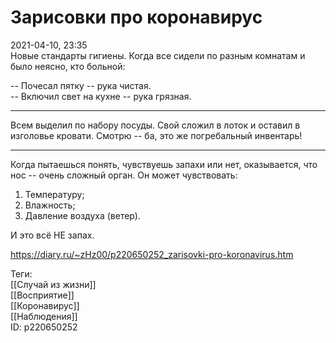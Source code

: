 Зарисовки про коронавирус
==========================

   
 2021-04-10, 23:35   
  Новые стандарты гигиены. Когда все сидели по разным комнатам и было неясно, кто больной:   
   
 -- Почесал пятку -- рука чистая.   
 -- Включил свет на кухне -- рука грязная.   
   
 ***   
   
 Всем выделил по набору посуды. Свой сложил в лоток и оставил в изголовье кровати. Смотрю -- ба, это же погребальный инвентарь!   
   
 ***   
   
 Когда пытаешься понять, чувствуешь запахи или нет, оказывается, что нос -- очень сложный орган. Он может чувствовать:   
 1. Температуру;   
 2. Влажность;   
 3. Давление воздуха (ветер).   
   
 И это всё НЕ запах.   
    
 <https://diary.ru/~zHz00/p220650252_zarisovki-pro-koronavirus.htm>   
   
 Теги:   
 [[Случай из жизни]]   
 [[Восприятие]]   
 [[Коронавирус]]   
 [[Наблюдения]]   
 ID: p220650252
